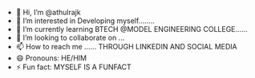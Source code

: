 - 👋 Hi, I’m @athulrajk
- 👀 I’m interested in Developing myself........
- 🌱 I’m currently learning BTECH @MODEL ENGINEERING COLLEGE......
- 💞️ I’m looking to collaborate on ...
- 📫 How to reach me ...... THROUGH LINKEDIN AND SOCIAL MEDIA
- 😄 Pronouns: HE/HIM
- ⚡ Fun fact:  MYSELF IS A FUNFACT

<!---
athulrajk024/athulrajk024 is a ✨ special ✨ repository because its `README.md` (this file) appears on your GitHub profile.
You can click the Preview link to take a look at your changes.
--->
